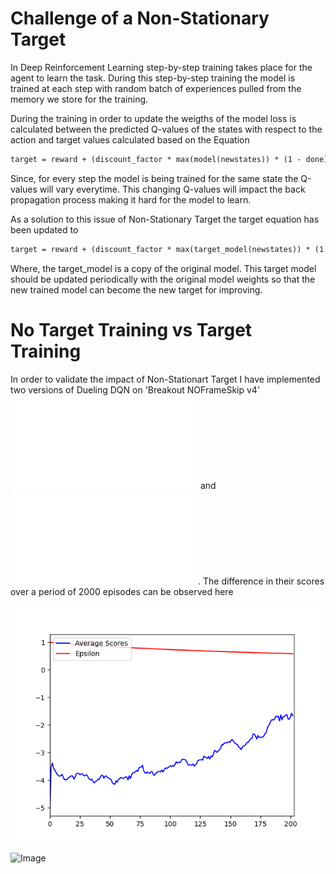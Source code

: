 # Challenge of a Non-Stationary Target

In Deep Reinforcement Learning step-by-step training takes place for the agent to learn the task. During this step-by-step training the model is trained at each step
with random batch of experiences pulled from the memory we store for the training.

During the training in order to update the weigths of the model loss is calculated between the predicted Q-values of the states with respect to the action and target values calculated
based on the Equation
```markdown
target = reward + (discount_factor * max(model(newstates)) * (1 - done)) 
```
Since, for every step the model is being trained for the same state the Q-values will vary everytime. This changing Q-values will impact the back propagation process making it hard for the model to learn.

As a solution to this issue of Non-Stationary Target the target equation has been updated to

```markdown
target = reward + (discount_factor * max(target_model(newstates)) * (1 - done)) 
```
Where, the target_model is a copy of the original model. This target model should be updated periodically with the original model weights so that the new trained model can become the new target for improving.

# No Target Training vs Target Training
In order to validate the impact of Non-Stationart Target I have implemented two versions of Dueling DQN on 'Breakout NOFrameSkip v4' ![Target model](targetModel/targetdqn.py) and ![No Target model](targetModel/notargetdqn.py). The difference in their scores over a period of 2000 episodes can be observed here

![Image](targetModel/TargetPlot.png)

![Image](targetModel/noTargetPlot.png)
